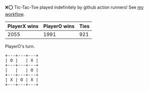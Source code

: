 :x::o: Tic-Tac-Toe played indefinitely by github action runners! See [my workflow](.github/workflows/play.yaml).

|PlayerX wins|PlayerO wins|Ties|
|-|-|-|
|2055|1991|921|

PlayerO's turn.

<pre>
+---+---+---+
| O |   | X |
+---+---+---+
|   |   | O |
+---+---+---+
| X | O | X |
+---+---+---+
</pre>